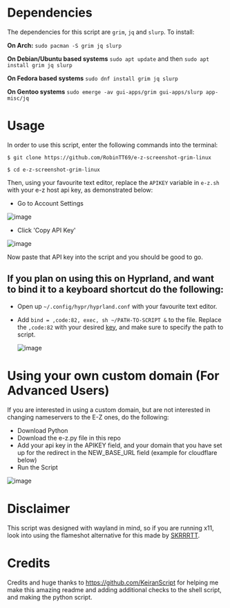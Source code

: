 # Dependencies
The dependencies for this script are `grim`, `jq` and `slurp`. To install:

**On Arch:** `sudo pacman -S grim jq slurp`

**On Debian/Ubuntu based systems** `sudo apt update` and then
`sudo apt install grim jq slurp`

**On Fedora based systems** `sudo dnf install grim jq slurp`

**On Gentoo systems** `sudo emerge -av gui-apps/grim gui-apps/slurp app-misc/jq`

# Usage

In order to use this script, enter the following commands into the terminal:

`$ git clone https://github.com/RobinTT69/e-z-screenshot-grim-linux`

`$ cd e-z-screenshot-grim-linux`

Then, using your favourite text editor, replace the `APIKEY` variable in
`e-z.sh` with your e-z host api key, as demonstrated below:

- Go to Account Settings

![image](https://i.e-z.host/pics/m9j6jk3a.png)

- Click 'Copy API Key'

![image](https://i.e-z.host/pics/inmghmtw.png)

Now paste that API key into the script and you should be good to go. 

## **If you plan on using this on Hyprland, and want to bind it to a keyboard shortcut do the following:**

  - Open up `~/.config/hypr/hyprland.conf` with your favourite text editor.
  - Add `bind = ,code:82, exec, sh ~/PATH-TO-SCRIPT &` to the file. Replace the `,code:82` with your desired [key](https://wiki.hyprland.org/Configuring/Binds/), and make sure to specify the path to script.
  
    ![image](https://i.e-z.host/fyp7qsmt.png)

# Using your own custom domain (For Advanced Users)

If you are interested in using a custom domain, but are not interested in changing nameservers to the E-Z ones, do the following: 

- Download Python
- Download the e-z.py file in this repo
- Add your api key in the APIKEY field, and your domain that you have set up for the redirect in the NEW_BASE_URL field (example for cloudflare below)
- Run the Script

![image](https://r2.e-z.host/ca19848c-de8c-4cae-9a10-858d6fd864b7/joyc6m3h.jpeg)

# Disclaimer

This script was designed with wayland in mind, so if you are running x11, look into using the flameshot alternative for this made by [SKRRRTT](https://github.com/ignSKRRRTT/e-z-flameshot-script).

# Credits 
Credits and huge thanks to https://github.com/KeiranScript for helping me make this amazing readme and adding additional checks to the shell script, and making the python script.
